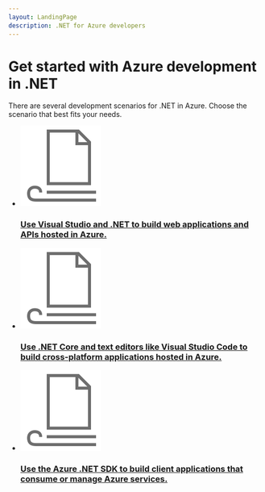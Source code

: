 ```yaml
---
layout: LandingPage
description: .NET for Azure developers
---
```



# Get started with Azure development in .NET

There are several development scenarios for .NET in Azure.  Choose the scenario that best fits your needs.

<ul class="panelContent cardsFTitle">
    <li>
        <a href="./get-started">
        <div class="cardSize">
            <div class="cardPadding">
                <div class="card">
                    <div class="cardImageOuter">
                        <div class="cardImage">
                            <img src="media/index/article.svg" alt="" />
                        </div>
                    </div>
                    <div class="cardText">
                        <h3>Use Visual Studio and .NET to build web applications and APIs hosted in Azure.</h3>
                    </div>
                </div>
            </div>
        </div>
        </a>
    </li>
    <li>
        <a href="#">
        <div class="cardSize">
            <div class="cardPadding">
                <div class="card">
                    <div class="cardImageOuter">
                        <div class="cardImage">
                            <img src="media/index/article.svg" alt="" />
                        </div>
                    </div>
                    <div class="cardText">
                        <h3>Use .NET Core and text editors like Visual Studio Code to build cross-platform applications hosted in Azure.</h3>
                    </div>
                </div>
            </div>
        </div>
        </a>
    </li>
    <li>
        <a href="./packages.md">
        <div class="cardSize">
            <div class="cardPadding">
                <div class="card">
                    <div class="cardImageOuter">
                        <div class="cardImage">
                            <img src="media/index/article.svg" alt="" />
                        </div>
                    </div>
                    <div class="cardText">
                        <h3>Use the Azure .NET SDK to build client applications that consume or manage Azure services.</h3>
                    </div>
                </div>
            </div>
        </div>
        </a>
    </li>
</ul>